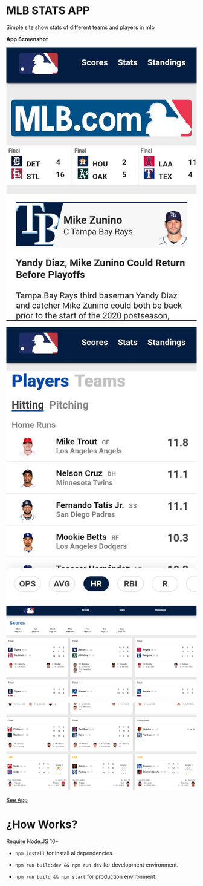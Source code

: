 # MLB STATS APP

Simple site show stats of different teams and players in mlb

**App Screenshot**

![Captura de la App](./readme-statics/Capture0.jpg)



![Captura de la App](./readme-statics/Capture1.jpg)



![Captura de la App](./readme-statics/Capture2.PNG)



![Captura de la App](./readme-statics/Capture3.PNG)



[See App](https://mlb-stats-app.marcos-coca.vercel.app)

# ¿How Works?

Require Node.JS 10+

- `npm install` for install al dependencies.

- `npm run build:dev && npm run dev` for development environment.

- `npm run build && npm start` for production environment.
